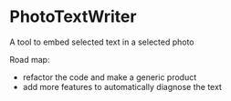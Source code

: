 # PhotoTextWriter
A tool to embed selected text in a selected photo

Road map:
- refactor the code and make a generic product
- add more features to automatically diagnose the text
